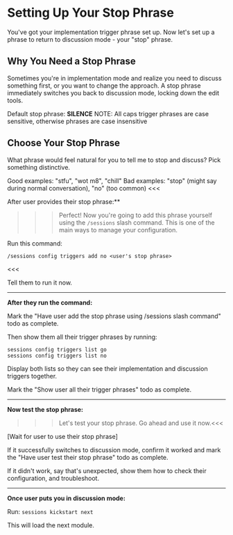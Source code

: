 >>>
# Setting Up Your Stop Phrase

You've got your implementation trigger phrase set up. Now let's set up a phrase to return to discussion mode - your "stop" phrase.

## Why You Need a Stop Phrase

Sometimes you're in implementation mode and realize you need to discuss something first, or you want to change the approach. A stop phrase immediately switches you back to discussion mode, locking down the edit tools.

Default stop phrase: **SILENCE**
NOTE: All caps trigger phrases are case sensitive, otherwise phrases are case insensitive

## Choose Your Stop Phrase

What phrase would feel natural for you to tell me to stop and discuss? Pick something distinctive.

Good examples: "stfu", "wot m8", "chill"
Bad examples: "stop" (might say during normal conversation), "no" (too common)
<<<

After user provides their stop phrase:**

>>>Perfect! Now you're going to add this phrase yourself using the `/sessions` slash command. This is one of the main ways to manage your configuration.

Run this command:

```
/sessions config triggers add no <user's stop phrase>
```
<<<

Tell them to run it now.

---

**After they run the command:**

Mark the "Have user add the stop phrase using /sessions slash command" todo as complete.

Then show them all their trigger phrases by running:

```
sessions config triggers list go
sessions config triggers list no
```

Display both lists so they can see their implementation and discussion triggers together.

Mark the "Show user all their trigger phrases" todo as complete.

---

**Now test the stop phrase:**

>>>Let's test your stop phrase. Go ahead and use it now.<<<

[Wait for user to use their stop phrase]

If it successfully switches to discussion mode, confirm it worked and mark the "Have user test their stop phrase" todo as complete.

If it didn't work, say that's unexpected, show them how to check their configuration, and troubleshoot.

---

**Once user puts you in discussion mode:**

Run: `sessions kickstart next`

This will load the next module.
